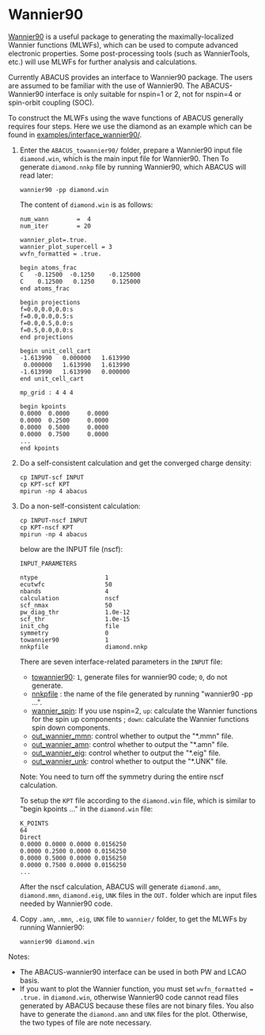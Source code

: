 # Wannier90

[Wannier90](http://www.wannier.org/) is a useful package to generating the maximally-localized Wannier functions (MLWFs), which can be used to compute advanced electronic properties. Some post-processing tools (such as WannierTools, etc.) will use MLWFs for further analysis and calculations. 

Currently ABACUS provides an interface to Wannier90 package. The users are assumed to be familiar with the use of Wannier90. The ABACUS-Wannier90 interface is only suitable for nspin=1 or 2, not for nspin=4 or spin-orbit coupling (SOC). 

To construct the MLWFs using the wave functions of ABACUS generally requires four steps. Here we use the diamond as an example which can be found in [examples/interface_wannier90/](https://github.com/abacusmodeling/abacus-develop/tree/develop/examples/interface_wannier90).

1. Enter the `ABACUS_towannier90/` folder, prepare a Wannier90 input file `diamond.win`, which is the main input file for Wannier90. Then To generate `diamond.nnkp` file by running Wannier90,  which ABACUS will read later: 

    ```
    wannier90 -pp diamond.win
    ```

    The content of `diamond.win` is as follows:

    ```
    num_wann        =  4
    num_iter        = 20
    
    wannier_plot=.true.
    wannier_plot_supercell = 3
    wvfn_formatted = .true.

    begin atoms_frac
    C   -0.12500  -0.1250    -0.125000
    C    0.12500   0.1250     0.125000
    end atoms_frac

    begin projections
    f=0.0,0.0,0.0:s
    f=0.0,0.0,0.5:s
    f=0.0,0.5,0.0:s
    f=0.5,0.0,0.0:s
    end projections

    begin unit_cell_cart
    -1.613990   0.000000   1.613990
     0.000000   1.613990   1.613990
    -1.613990   1.613990   0.000000
    end unit_cell_cart

    mp_grid : 4 4 4

    begin kpoints
    0.0000  0.0000     0.0000
    0.0000  0.2500     0.0000
    0.0000  0.5000     0.0000
    0.0000  0.7500     0.0000
    ...
    end kpoints
    ```

2. Do a self-consistent calculation and get the converged charge density:

    ```
    cp INPUT-scf INPUT
    cp KPT-scf KPT
    mpirun -np 4 abacus
    ```


3. Do a non-self-consistent calculation: 

    ```
    cp INPUT-nscf INPUT
    cp KPT-nscf KPT
    mpirun -np 4 abacus
    ```

    below are the INPUT file (nscf):

    ```
    INPUT_PARAMETERS

    ntype                   1
    ecutwfc                 50
    nbands                  4
    calculation             nscf
    scf_nmax                50
    pw_diag_thr             1.0e-12
    scf_thr                 1.0e-15
    init_chg                file
    symmetry                0
    towannier90             1
    nnkpfile                diamond.nnkp
    ```

    There are seven interface-related parameters in the `INPUT` file:

    - [towannier90](../input_files/input-main.md#towannier90): `1`, generate files for wannier90 code; `0`, do not generate.
    - [nnkpfile](../input_files/input-main.md#nnkpfile) : the name of the file generated by running "wannier90 -pp ...".
    - [wannier_spin](../input_files/input-main.md#wannier_spin): If you use nspin=2, `up`: calculate the Wannier functions for the spin up components ; `down`: calculate the Wannier functions spin down components.
    - [out_wannier_mmn](../input_files/input-main.md#out_wannier_mmn): control whether to output the "*.mmn" file.
    - [out_wannier_amn](../input_files/input-main.md#out_wannier_amn): control whether to output the "*.amn" file.
    - [out_wannier_eig](../input_files/input-main.md#out_wannier_eig): control whether to output the "*.eig" file.
    - [out_wannier_unk](../input_files/input-main.md#out_wannier_unk): control whether to output the "*.UNK" file.

    Note: You need to turn off the symmetry during the entire nscf calculation.

    To setup the `KPT` file according to the `diamond.win` file, which is similar to "begin kpoints ..." in the `diamond.win` file: 

    ```
    K_POINTS
    64
    Direct
    0.0000 0.0000 0.0000 0.0156250
    0.0000 0.2500 0.0000 0.0156250
    0.0000 0.5000 0.0000 0.0156250
    0.0000 0.7500 0.0000 0.0156250
    ...
    ```

    After the nscf calculation, ABACUS will generate `diamond.amn`, `diamond.mmn`, `diamond.eig`, `UNK` files in the `OUT.` folder which are input files needed by Wannier90 code. 

4. Copy `.amn`, `.mmn`, `.eig`, `UNK` file to `wannier/` folder, to get the MLWFs by running Wannier90: 

    ```
    wannier90 diamond.win
    ```

Notes:

- The ABACUS-wannier90 interface can be used in both PW and LCAO basis.
- If you want to plot the Wannier function, you must set `wvfn_formatted = .true.` in `diamond.win`, otherwise Wannier90 code cannot read files generated by ABACUS because these files are not binary files. You also have to generate the `diamond.amn` and `UNK` files for the plot. Otherwise, the two types of file are note necessary.
